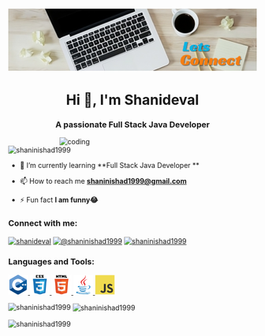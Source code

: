 ![logo](https://github.com/shaninishad1999/-shaninishad1999/blob/master/banner-logo.png)
<h1 align="center">Hi 👋, I'm Shanideval</h1>
<h3 align="center">A passionate Full Stack Java Developer </h3>
<img align="right" alt="coding" width="400" src="https://user-images.githubusercontent.com/55389276/140866485-8fb1c876-9a8f-4d6a-98dc-08c4981eaf70.gif">
<p align="left"> <img src="https://komarev.com/ghpvc/?username=shaninishad1999&label=Profile%20views&color=0e75b6&style=flat" alt="shaninishad1999" /> </p>

- 🌱 I’m currently learning **Full Stack Java Developer **

- 📫 How to reach me **shaninishad1999@gmail.com**

- ⚡ Fun fact **I am funny😂**

<h3 align="left">Connect with me:</h3>
<p align="left">
<a href="https://linkedin.com/in/shanideval" target="blank"><img align="center" src="https://raw.githubusercontent.com/rahuldkjain/github-profile-readme-generator/master/src/images/icons/Social/linked-in-alt.svg" alt="shanideval" height="30" width="40" /></a>
<a href="https://www.hackerrank.com/@shaninishad1999" target="blank"><img align="center" src="https://raw.githubusercontent.com/rahuldkjain/github-profile-readme-generator/master/src/images/icons/Social/hackerrank.svg" alt="@shaninishad1999" height="30" width="40" /></a>
<a href="https://www.leetcode.com/shaninishad1999" target="blank"><img align="center" src="https://raw.githubusercontent.com/rahuldkjain/github-profile-readme-generator/master/src/images/icons/Social/leet-code.svg" alt="shaninishad1999" height="30" width="40" /></a>
</p>

<h3 align="left">Languages and Tools:</h3>
<p align="left"> <a href="https://www.w3schools.com/cpp/" target="_blank" rel="noreferrer"> <img src="https://raw.githubusercontent.com/devicons/devicon/master/icons/cplusplus/cplusplus-original.svg" alt="cplusplus" width="40" height="40"/> </a> <a href="https://www.w3schools.com/css/" target="_blank" rel="noreferrer"> <img src="https://raw.githubusercontent.com/devicons/devicon/master/icons/css3/css3-original-wordmark.svg" alt="css3" width="40" height="40"/> </a> <a href="https://www.w3.org/html/" target="_blank" rel="noreferrer"> <img src="https://raw.githubusercontent.com/devicons/devicon/master/icons/html5/html5-original-wordmark.svg" alt="html5" width="40" height="40"/> </a> <a href="https://www.java.com" target="_blank" rel="noreferrer"> <img src="https://raw.githubusercontent.com/devicons/devicon/master/icons/java/java-original.svg" alt="java" width="40" height="40"/> </a> <a href="https://developer.mozilla.org/en-US/docs/Web/JavaScript" target="_blank" rel="noreferrer"> <img src="https://raw.githubusercontent.com/devicons/devicon/master/icons/javascript/javascript-original.svg" alt="javascript" width="40" height="40"/> </a> </p>

<p><img align="left" src="https://github-readme-stats.vercel.app/api/top-langs?username=shaninishad1999&show_icons=true&locale=en&layout=compact" alt="shaninishad1999" /></p>

<p>&nbsp;<img align="center" src="https://github-readme-stats.vercel.app/api?username=shaninishad1999&show_icons=true&locale=en" alt="shaninishad1999" /></p>

<p><img align="center" src="https://github-readme-streak-stats.herokuapp.com/?user=shaninishad1999&" alt="shaninishad1999" /></p>
